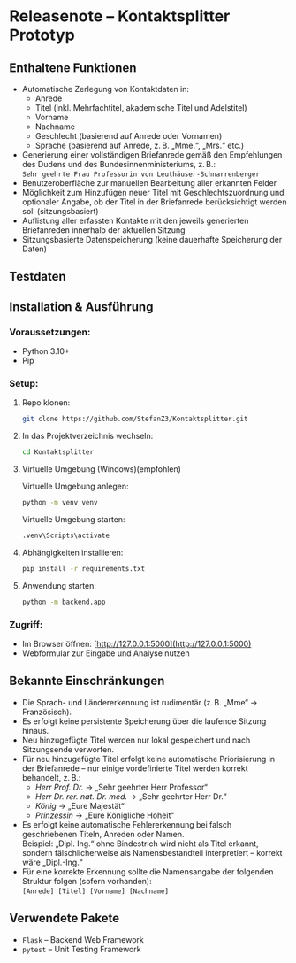 # Releasenote – Kontaktsplitter Prototyp

## Enthaltene Funktionen

- Automatische Zerlegung von Kontaktdaten in:
  - Anrede
  - Titel (inkl. Mehrfachtitel, akademische Titel und Adelstitel)
  - Vorname
  - Nachname
  - Geschlecht (basierend auf Anrede oder Vornamen)
  - Sprache (basierend auf Anrede, z. B. „Mme.“, „Mrs.“ etc.)
- Generierung einer vollständigen Briefanrede gemäß den Empfehlungen des Dudens und des Bundesinnenministeriums, z. B.:  
  `Sehr geehrte Frau Professorin von Leuthäuser-Schnarrenberger`
- Benutzeroberfläche zur manuellen Bearbeitung aller erkannten Felder
- Möglichkeit zum Hinzufügen neuer Titel mit Geschlechtszuordnung und optionaler Angabe, ob der Titel in der Briefanrede berücksichtigt werden soll (sitzungsbasiert)
- Auflistung aller erfassten Kontakte mit den jeweils generierten Briefanreden innerhalb der aktuellen Sitzung
- Sitzungsbasierte Datenspeicherung (keine dauerhafte Speicherung der Daten)

## Testdaten


## Installation & Ausführung

### Voraussetzungen:
- Python 3.10+
- Pip

### Setup:

1. Repo klonen:
   ```bash
   git clone https://github.com/StefanZ3/Kontaktsplitter.git
   ```

2. In das Projektverzeichnis wechseln:
   ```bash
   cd Kontaktsplitter
   ```
3. Virtuelle Umgebung (Windows)(empfohlen)

   Virtuelle Umgebung anlegen:
   ```bash
   python -m venv venv
   ```
   Virtuelle Umgebung starten:
   ```bash
   .venv\Scripts\activate
    ```

4. Abhängigkeiten installieren:
   ```bash
   pip install -r requirements.txt
   ```

5. Anwendung starten:
   ```bash
   python -m backend.app
   ```

### Zugriff:

- Im Browser öffnen: [http://127.0.0.1:5000](http://127.0.0.1:5000)
- Webformular zur Eingabe und Analyse nutzen

## Bekannte Einschränkungen

- Die Sprach- und Ländererkennung ist rudimentär (z. B. „Mme“ → Französisch).
- Es erfolgt keine persistente Speicherung über die laufende Sitzung hinaus.
- Neu hinzugefügte Titel werden nur lokal gespeichert und nach Sitzungsende verworfen.
- Für neu hinzugefügte Titel erfolgt keine automatische Priorisierung in der Briefanrede – nur einige vordefinierte Titel werden korrekt behandelt, z. B.:
  - *Herr Prof. Dr.* → „Sehr geehrter Herr Professor“
  - *Herr Dr. rer. nat. Dr. med.* → „Sehr geehrter Herr Dr.“
  - *König* → „Eure Majestät“
  - *Prinzessin* → „Eure Königliche Hoheit“
- Es erfolgt keine automatische Fehlererkennung bei falsch geschriebenen Titeln, Anreden oder Namen.  
  Beispiel: „Dipl. Ing.“ ohne Bindestrich wird nicht als Titel erkannt, sondern fälschlicherweise als Namensbestandteil interpretiert – korrekt wäre „Dipl.-Ing.“
- Für eine korrekte Erkennung sollte die Namensangabe der folgenden Struktur folgen (sofern vorhanden):  
  `[Anrede] [Titel] [Vorname] [Nachname]`

## Verwendete Pakete

- `Flask` – Backend Web Framework
- `pytest` – Unit Testing Framework